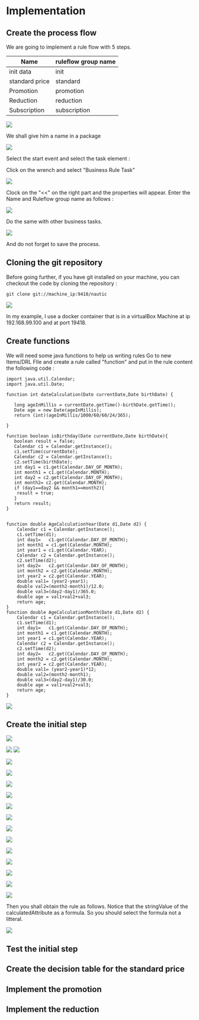 # Implementation


## Create the process flow

We are going to implement a rule flow with 5 steps.


| Name | ruleflow group name |
| -- | -- |
| init data | init |
| standard price | standard |
| Promotion | promotion |
| Reduction | reduction |
| Subscription | subscription |



![](BRMS/Step3-1-Implementation/action01.png)

We shall give him a name in a package

![](BRMS/Step3-1-Implementation/action02.png)


Select the start event and select the task element : 
[](BRMS/Step3-1-Implementation/action03.png)

Click on the wrench and select "Business Rule Task"


![](BRMS/Step3-1-Implementation/action04.png)


Clock on the "<<" on the right part and the properties will appear. Enter the Name and Ruleflow group name as follows : 

![](BRMS/Step3-1-Implementation/action05.png)

Do the same with other business tasks.

![](BRMS/Step3-1-Implementation/action06.png)

And do not forget to save the process.


## Cloning the git repository
Before going further, if you have git installed on your machine, you can checkout the code by cloning the repository  : 

```
git clone git://machine_ip:9418/nautic
```

![](BRMS/Step3-1-Implementation/action07.png)

In my example, I use a docker container that is in a virtualBox Machine at ip 192.168.99.100 and at port 19418.


## Create functions 
We will need some java functions to help us writing rules
Go to new Items/DRL FIle and create a rule called "function" and put in the  rule content the following code : 


```
import java.util.Calendar;
import java.util.Date;

function int dateCalculation(Date currentDate,Date birthDate) {

   long ageInMillis = currentDate.getTime()-birthDate.getTime();
   Date age = new Date(ageInMillis);
   return (int)(ageInMillis/1000/60/60/24/365);

}

function boolean isBirthday(Date currentDate,Date birthDate){
   boolean result = false;
   Calendar c1 = Calendar.getInstance();
   c1.setTime(currentDate);
   Calendar c2 = Calendar.getInstance();
   c2.setTime(birthDate);
   int day1 = c1.get(Calendar.DAY_OF_MONTH);
   int month1 = c1.get(Calendar.MONTH);
   int day2 = c2.get(Calendar.DAY_OF_MONTH);
   int month2= c2.get(Calendar.MONTH);
   if (day1==day2 && month1==month2){
	result = true;
   }
   return result;
}


function double AgeCalculationYear(Date d1,Date d2) {
	Calendar c1 = Calendar.getInstance();
	c1.setTime(d1);
	int day1=   c1.get(Calendar.DAY_OF_MONTH);
	int month1 = c1.get(Calendar.MONTH);
	int year1 = c1.get(Calendar.YEAR);
	Calendar c2 = Calendar.getInstance();
	c2.setTime(d2);
	int day2=   c2.get(Calendar.DAY_OF_MONTH);
	int month2 = c2.get(Calendar.MONTH);
	int year2 = c2.get(Calendar.YEAR); 
	double val1= (year2-year1);
	double val2=(month2-month1)/12.0;
	double val3=(day2-day1)/365.0;
	double age = val1+val2+val3;
	return age;
}
function double AgeCalculationMonth(Date d1,Date d2) {
	Calendar c1 = Calendar.getInstance();
	c1.setTime(d1);
	int day1=   c1.get(Calendar.DAY_OF_MONTH);
	int month1 = c1.get(Calendar.MONTH);
	int year1 = c1.get(Calendar.YEAR);
	Calendar c2 = Calendar.getInstance();
	c2.setTime(d2);
	int day2=   c2.get(Calendar.DAY_OF_MONTH);
	int month2 = c2.get(Calendar.MONTH);
	int year2 = c2.get(Calendar.YEAR); 
	double val1= (year2-year1)*12;
	double val2=(month2-month1);
	double val3=(day2-day1)/30.0;
	double age = val1+val2+val3;
	return age;
}
```

![](BRMS/Step3-1-Implementation/action08.png)


## Create the initial step

![](BRMS/step3-2-Implementation/action01.png)

![](BRMS/step3-2-Implementation/action02.png)
![](BRMS/step3-2-Implementation/action03.png)


![](BRMS/step3-2-Implementation/action04.png)


![](BRMS/step3-2-Implementation/action06.png)


![](BRMS/step3-2-Implementation/action07.png)

![](BRMS/step3-2-Implementation/action08.png)

![](BRMS/step3-2-Implementation/action09.png)

![](BRMS/step3-2-Implementation/action10.png)

![](BRMS/step3-2-Implementation/action11.png)

![](BRMS/step3-2-Implementation/action12.png)

![](BRMS/step3-2-Implementation/action13.png)

![](BRMS/step3-2-Implementation/action14.png)

![](BRMS/step3-2-Implementation/action15.png)

![](BRMS/step3-2-Implementation/action16.png)

![](BRMS/step3-2-Implementation/action17.png)

Then you shall obtain the rule as follows. Notice that the stringValue of the calculatedAttribute as a formula. So you should select the formula not a litteral.

![](BRMS/step3-2-Implementation/action18.png)


## Test the initial step


## Create the decision table for the standard price


## Implement the promotion


## Implement the reduction

## 




